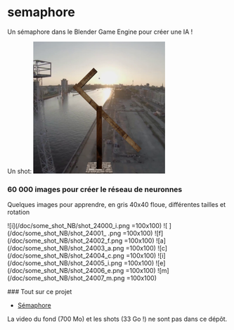 # semaphore

Un sémaphore dans le Blender Game Engine pour créer une IA !

Un shot:
<img src="/doc/shot_15_y.png" width="300" height="300">

### 60 000 images pour créer le réseau de neuronnes

Quelques images pour apprendre, en gris 40x40 floue, différentes tailles et rotation

![i](/doc/some_shot_NB/shot_24000_i.png =100x100)
![ ](/doc/some_shot_NB/shot_24001_ .png =100x100)
![f](/doc/some_shot_NB/shot_24002_f.png =100x100)
![a](/doc/some_shot_NB/shot_24003_a.png =100x100)
![c](/doc/some_shot_NB/shot_24004_c.png =100x100)
![i](/doc/some_shot_NB/shot_24005_i.png =100x100)
![e](/doc/some_shot_NB/shot_24006_e.png =100x100)
![m](/doc/some_shot_NB/shot_24007_m.png =100x100)


### Tout sur ce projet
* [Sémaphore](https://ressources.labomedia.org/jeu_du_semaphore_dans_le_blender_game_engine)

La video du fond (700 Mo) et les shots (33 Go !) ne sont pas dans ce dépôt.
